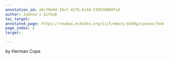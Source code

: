 ```yaml
---
annotation_id: e6cf9e0d-34cf-41f5-b144-5395f06b0fa3
author: Joanna's Github
tei_target: 
annotated_page: https://readux.ecdsdev.org/iiif/emory:b5h9g/canvas/fedora:emory:pchdn
page_index: 2
target: 

---
```

<p>by Herman Cope</p>